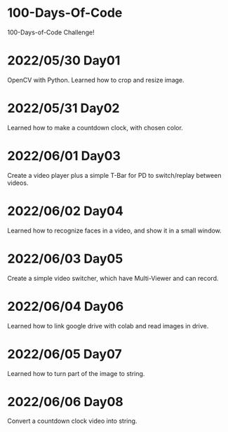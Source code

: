 # 100-Days-Of-Code

100-Days-of-Code Challenge!

# 2022/05/30 Day01

OpenCV with Python. 
Learned how to crop and resize image.

# 2022/05/31 Day02

Learned how to make a countdown clock, with chosen color.

# 2022/06/01 Day03

Create a video player plus a simple T-Bar for PD to switch/replay between videos. 

# 2022/06/02 Day04

Learned how to recognize faces in a video, and show it in a small window.

# 2022/06/03 Day05

Create a simple video switcher, which have Multi-Viewer and can record.

# 2022/06/04 Day06

Learned how to link google drive with colab and read images in drive.

# 2022/06/05 Day07

Learned how to turn part of the image to string.

# 2022/06/06 Day08

Convert a countdown clock video into string.
